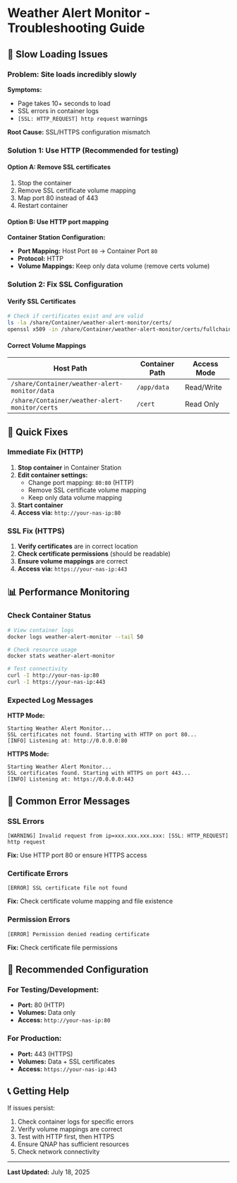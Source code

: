 # Weather Alert Monitor - Troubleshooting Guide

## 🐌 Slow Loading Issues

### **Problem: Site loads incredibly slowly**
**Symptoms:**
- Page takes 10+ seconds to load
- SSL errors in container logs
- `[SSL: HTTP_REQUEST] http request` warnings

**Root Cause:** SSL/HTTPS configuration mismatch

### **Solution 1: Use HTTP (Recommended for testing)**

#### **Option A: Remove SSL certificates**
1. Stop the container
2. Remove SSL certificate volume mapping
3. Map port 80 instead of 443
4. Restart container

#### **Option B: Use HTTP port mapping**
**Container Station Configuration:**
- **Port Mapping:** Host Port `80` → Container Port `80`
- **Protocol:** HTTP
- **Volume Mappings:** Keep only data volume (remove certs volume)

### **Solution 2: Fix SSL Configuration**

#### **Verify SSL Certificates**
```bash
# Check if certificates exist and are valid
ls -la /share/Container/weather-alert-monitor/certs/
openssl x509 -in /share/Container/weather-alert-monitor/certs/fullchain.pem -text -noout
```

#### **Correct Volume Mappings**
| Host Path | Container Path | Access Mode |
|-----------|----------------|-------------|
| `/share/Container/weather-alert-monitor/data` | `/app/data` | Read/Write |
| `/share/Container/weather-alert-monitor/certs` | `/cert` | Read Only |

## 🔧 Quick Fixes

### **Immediate Fix (HTTP)**
1. **Stop container** in Container Station
2. **Edit container settings:**
   - Change port mapping: `80:80` (HTTP)
   - Remove SSL certificate volume mapping
   - Keep only data volume mapping
3. **Start container**
4. **Access via:** `http://your-nas-ip:80`

### **SSL Fix (HTTPS)**
1. **Verify certificates** are in correct location
2. **Check certificate permissions** (should be readable)
3. **Ensure volume mappings** are correct
4. **Access via:** `https://your-nas-ip:443`

## 📊 Performance Monitoring

### **Check Container Status**
```bash
# View container logs
docker logs weather-alert-monitor --tail 50

# Check resource usage
docker stats weather-alert-monitor

# Test connectivity
curl -I http://your-nas-ip:80
curl -I https://your-nas-ip:443
```

### **Expected Log Messages**
**HTTP Mode:**
```
Starting Weather Alert Monitor...
SSL certificates not found. Starting with HTTP on port 80...
[INFO] Listening at: http://0.0.0.0:80
```

**HTTPS Mode:**
```
Starting Weather Alert Monitor...
SSL certificates found. Starting with HTTPS on port 443...
[INFO] Listening at: https://0.0.0.0:443
```

## 🚨 Common Error Messages

### **SSL Errors**
```
[WARNING] Invalid request from ip=xxx.xxx.xxx.xxx: [SSL: HTTP_REQUEST] http request
```
**Fix:** Use HTTP port 80 or ensure HTTPS access

### **Certificate Errors**
```
[ERROR] SSL certificate file not found
```
**Fix:** Check certificate volume mapping and file existence

### **Permission Errors**
```
[ERROR] Permission denied reading certificate
```
**Fix:** Check certificate file permissions

## 🎯 Recommended Configuration

### **For Testing/Development:**
- **Port:** 80 (HTTP)
- **Volumes:** Data only
- **Access:** `http://your-nas-ip:80`

### **For Production:**
- **Port:** 443 (HTTPS)
- **Volumes:** Data + SSL certificates
- **Access:** `https://your-nas-ip:443`

## 📞 Getting Help

If issues persist:
1. Check container logs for specific errors
2. Verify volume mappings are correct
3. Test with HTTP first, then HTTPS
4. Ensure QNAP has sufficient resources
5. Check network connectivity

---

**Last Updated:** July 18, 2025 